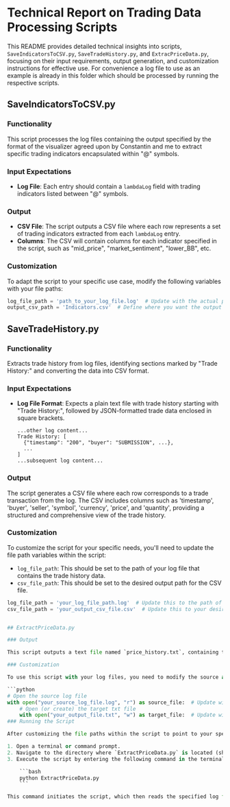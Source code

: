 # Technical Report on Trading Data Processing Scripts

This README provides detailed technical insights into scripts, `SaveIndicatorsToCSV.py`, `SaveTradeHistory.py`, and `ExtracPriceData.py`, focusing on their input requirements, output generation, and customization instructions for effective use. For convenience a log file to use as an example is already in this folder which should be processed by running the respective scripts.

## SaveIndicatorsToCSV.py

### Functionality

This script processes the log files containing the output specified by the format of the visualizer agreed upon by Constantin and me to extract specific trading indicators encapsulated within "@" symbols.

### Input Expectations

- **Log File**: Each entry should contain a `lambdaLog` field with trading indicators listed between "@" symbols.

### Output

- **CSV File**: The script outputs a CSV file where each row represents a set of trading indicators extracted from each `lambdaLog` entry.
- **Columns**: The CSV will contain columns for each indicator specified in the script, such as "mid_price", "market_sentiment", "lower_BB", etc.

### Customization

To adapt the script to your specific use case, modify the following variables with your file paths:

```python
log_file_path = 'path_to_your_log_file.log'  # Update with the actual path to your log file
output_csv_path = 'Indicators.csv'  # Define where you want the output CSV to be saved
```


## SaveTradeHistory.py

### Functionality

Extracts trade history from log files, identifying sections marked by "Trade History:" and converting the data into CSV format.

### Input Expectations

- **Log File Format**: Expects a plain text file with trade history starting with "Trade History:", followed by JSON-formatted trade data enclosed in square brackets.

  ```plaintext
  ...other log content...
  Trade History: [
    {"timestamp": "200", "buyer": "SUBMISSION", ...},
    ...
  ]
  ...subsequent log content...

### Output

The script generates a CSV file where each row corresponds to a trade transaction from the log. The CSV includes columns such as 'timestamp', 'buyer', 'seller', 'symbol', 'currency', 'price', and 'quantity', providing a structured and comprehensive view of the trade history.

### Customization

To customize the script for your specific needs, you'll need to update the file path variables within the script:

- `log_file_path`: This should be set to the path of your log file that contains the trade history data.
- `csv_file_path`: This should be set to the desired output path for the CSV file.

```python
log_file_path = 'your_log_file_path.log'  # Update this to the path of your log file
csv_file_path = 'your_output_csv_file.csv'  # Update this to your desired output CSV file path


## ExtractPriceData.py

### Output

This script outputs a text file named `price_history.txt`, containing the extracted entries from the "Activities log:" section of the source log file. Each line in the output represents a single log entry, focusing on price-related activities.

### Customization

To use this script with your log files, you need to modify the source and target file paths at the beginning of the script:

```python
# Open the source log file
with open("your_source_log_file.log", "r") as source_file:  # Update with your log file path
    # Open (or create) the target txt file
    with open("your_output_file.txt", "w") as target_file:  # Update with your desired output file path
### Running the Script

After customizing the file paths within the script to point to your specific log file and desired output file, follow these steps to run the script:

1. Open a terminal or command prompt.
2. Navigate to the directory where `ExtractPriceData.py` is located (should all be in utilities).
3. Execute the script by entering the following command in the terminal:

    ```bash
    python ExtractPriceData.py
    ```

This command initiates the script, which then reads the specified log file, extracts the relevant price data from the "Activities log:" section, and writes this data to the output file you defined.



